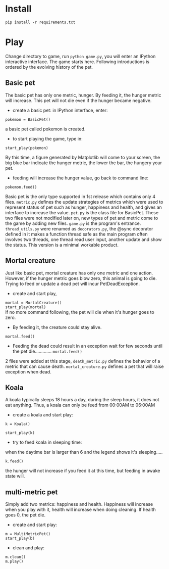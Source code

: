 # Install
```pip install -r requirements.txt```
# Play
Change directory to game, run ```python game.py```, you will enter an IPython interactive interface. The game starts here. Following introductions is ordered by the evolving history of the pet.
## Basic pet
The basic pet has only one metric, hunger. By feeding it, the hunger metric will increase. This pet will not die even if the hunger became negative.

* create a basic pet: in IPython interface, enter:

 ```pokemon = BasicPet()```
 
  a basic pet called pokemon is created.

* to start playing the game, type in: 

 ```start_play(pokemon)```


 By this time, a figure generated by Matplotlib will come to your screen, the big blue bar indicate the hunger metric, the lower the bar, the hungery your pet.

* feeding will increase the hunger value, go back to command line:

 ```pokemon.feed()```

Basic pet is the only type supported in 1st release which contains only 4 files. ```metric.py``` defines the update strategies of metrics which were used to represent status of pet such as hunger, happiness and health, and gives an interface to increase the value. ```pet.py``` is the class file for BasicPet. These two files were not modified later on, new types of pet and metric come to the game by adding new files. ```game.py``` is the program's entrance. ```thread_utils.py``` were renamed as ```decorators.py```, the @sync decorator defined in it makes a function thread safe as the main program often involves two threads, one thread read user input, another update and show the status.
This version is a minimal workable product.

## Mortal creature
Just like basic pet, mortal creature has only one metric and one action. However, if the hunger metric goes blow zero, this animal is going to die. Trying to feed or update a dead pet will incur PetDeadException.

* create and start play,

 ```mortal = MortalCreature()```
 <br>
 ```start_play(mortal)```
 <br>
 If no more command following, the pet will die when it's hunger goes to zero. 
* By feeding it, the creature could stay alive.

 ```mortal.feed()```

* Feeding the dead could result in an exception
 wait for few seconds until the pet die.............
 ```mortal.feed()```

2 files were added at this stage, ```death_metric.py``` defines the behavior of a metric that can cause death. ```mortal_creature.py``` defines a pet that will raise exception when dead.

## Koala
A koala typically sleeps 18 hours a day, during the sleep hours, it does not eat anything. Thus, a koala can only be feed from 00:00AM to 06:00AM

* create a koala and start play:

 ```k = Koala()```
 
  ```start_play(k)```
  
* try to feed koala in sleeping time:

 when the daytime bar is larger than 6 and the legend shows it's sleeping.....
 
 ```k.feed()```

 the hunger will not increase if you feed it at this time, but feeding in awake state will.

## multi-metric pet
Simply add two metrics: happiness and health. Happiness will increase when you play with it, health will increase when doing cleaning. If health goes 0, the pet die.

* create and start play:

 ```m = MultiMetricPet()```
 <br>
 ```start_play(b)```
 
* clean and play:

 ```m.clean()```
 <br>
 ```m.play()```
 